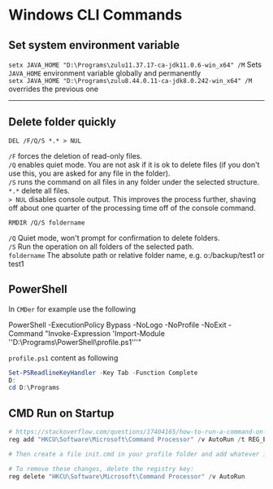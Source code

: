 # Windows CLI Commands

## Set system environment variable

`setx JAVA_HOME "D:\Programs\zulu11.37.17-ca-jdk11.0.6-win_x64" /M` Sets `JAVA_HOME` environment variable globally and permanently  
`setx JAVA_HOME "D:\Programs\zulu8.44.0.11-ca-jdk8.0.242-win_x64" /M` overrides the previous one

---

## Delete folder quickly

`DEL /F/Q/S *.* > NUL`

`/F` forces the deletion of read-only files.  
`/Q` enables quiet mode. You are not ask if it is ok to delete files (if you don't use this, you are asked for any file in the folder).  
`/S` runs the command on all files in any folder under the selected structure.  
`*.*` delete all files.  
`> NUL` disables console output. This improves the process further, shaving off about one quarter of the processing time off of the console command.

`RMDIR /Q/S foldername`

`/Q` Quiet mode, won't prompt for confirmation to delete folders.  
`/S` Run the operation on all folders of the selected path.  
`foldername` The absolute path or relative folder name, e.g. o:/backup/test1 or test1

## PowerShell

In `CMDer` for example use the following

PowerShell -ExecutionPolicy Bypass -NoLogo -NoProfile -NoExit -Command "Invoke-Expression 'Import-Module ''D:\Programs\PowerShell\profile.ps1'''"

`profile.ps1` content as following

```powershell
Set-PSReadlineKeyHandler -Key Tab -Function Complete
D:
cd D:\Programs
```
## CMD Run on Startup

```powershell
# https://stackoverflow.com/questions/17404165/how-to-run-a-command-on-command-prompt-startup-in-windows/17405182
reg add "HKCU\Software\Microsoft\Command Processor" /v AutoRun /t REG_EXPAND_SZ /d "%"USERPROFILE"%\init.cmd" /f

# Then create a file init.cmd in your profile folder and add whatever in it

# To remove these changes, delete the registry key:
reg delete "HKCU\Software\Microsoft\Command Processor" /v AutoRun
```
